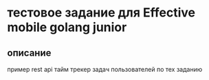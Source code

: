 # тестовое задание для Effective mobile golang junior

## описание

пример rest api тайм трекер задач пользователей по тех заданию



